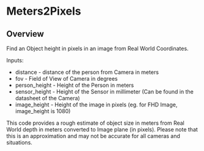 # Meters2Pixels  
## Overview 
Find an Object height in pixels in an image from Real World Coordinates. 

Inputs:
* distance - distance of the person from Camera in meters
* fov - Field of View of Camera in degrees
* person_height - Height of the Person in meters
* sensor_height - Height of the Sensor in millimeter (Can be found in the datasheet of the Camera)
* image_height - Height of the image in pixels (eg. for FHD Image, image_height is 1080)

This code provides a rough estimate of object size in meters from Real World depth in meters converted to Image plane (in pixels). Please note that this is an approximation and may not be accurate for all cameras and situations.

